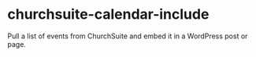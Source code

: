 # churchsuite-calendar-include
Pull a list of events from ChurchSuite and embed it in a WordPress post or page.
